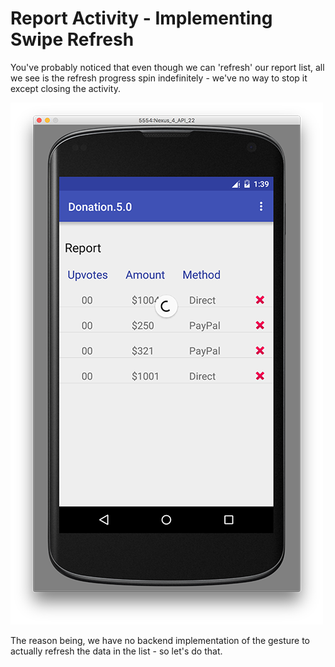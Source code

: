# Report Activity - Implementing Swipe Refresh

You've probably noticed that even though we can 'refresh' our report list, all we see is the refresh progress spin indefinitely - we've no way to stop it except closing the activity.

![](../img/lab6s701.png)

The reason being, we have no backend implementation of the gesture to actually refresh the data in the list - so let's do that.

